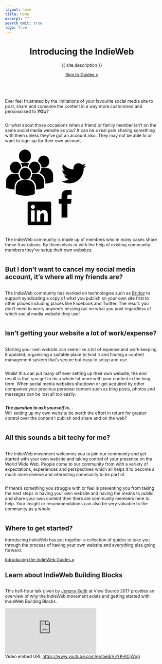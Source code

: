 ```yaml
---
layout: home
title: Home
excerpt: ""
search_omit: true
logo: true
---
```


<header class="masthead masthead__big">
	<div class="wrap">
			<h1 class="masthead__tagline">Introducing the IndieWeb</h1>
			<p class="masthead__excerpt">{{ site.description }}</p>
			<a href="{{site.url}}/guides/" class="btn btn-center">Skip to Guides &raquo;</a>
	</div>
</header><!-- /.masthead -->

<section class="section section-c1" id="section-1">
	<div class="section-content">
		<div class="row">
			<div class="column column-center small-12">
				<p>Ever feel frustrated by the limitations of your favourite social media site to post, share and consume the content in a way more customised and personalised to <strong>YOU</strong>?</p>
			</div>
			<div class="column small-12 medium-6">
				<p>Or what about those occasions when a friend or family member isn’t on the same social media website as you? It can be a real pain sharing something with them unless they’ve got an account also. They may not be able to or want to sign-up for their own account.</p>
			</div>
			<div class="column small-12 medium-6">
				<svg class="vector vector__1" width="280" viewBox="0 0 800 800" xmlns="http://www.w3.org/2000/svg" fill-rule="evenodd" clip-rule="evenodd" stroke-linejoin="round" stroke-miterlimit="1.414"><title>Group of icons</title><path d="M530.628 593.552c0-20.232-.077-40.463.073-60.69.03-3.41-.93-4.478-4.34-4.34-6.3.257-12.62-.025-18.94.12-2.55.065-3.49-.643-3.47-3.35.13-12.622.12-25.25.01-37.877-.02-2.427.71-3.226 3.17-3.172 6.46.15 12.92-.18 19.37.14 3.74.18 4.51-1.145 4.43-4.61-.22-9.606-.22-19.227-.01-28.834.26-11.74 3.41-22.69 10.4-32.23 8.846-12.09 21.42-17.61 35.928-18.26 14.9-.66 29.834-.3 44.75-.46 2.08-.03 2.7.72 2.69 2.74-.064 12.77-.08 25.54.01 38.3.02 2.27-.72 2.96-2.95 2.93-7.174-.11-14.35-.06-21.52-.04-9.55.03-15.264 4.94-15.863 14.39-.48 7.575-.13 15.2-.304 22.8-.065 2.71 1.544 2.52 3.335 2.52 10.903-.018 21.81.11 32.71-.08 3.2-.06 4.258.68 3.893 4.05-1.375 12.683-2.554 25.392-3.64 38.11-.248 2.866-1.558 3.413-4.136 3.37-8.6-.13-17.21-.09-25.82-.036-6.18.037-5.58-.904-5.58 5.4-.03 39.6-.08 79.2.09 118.796.016 4.18-1.05 5.22-5.19 5.147-14.774-.27-29.557-.287-44.33.005-4.165.08-4.85-1.33-4.817-5.045.158-19.944.078-39.885.078-59.83z"/><clipPath id="a"><path d="M8.614 0h443.41v473.526H8.614z"/></clipPath><g clip-path="url(#a)"><path d="M130.31 80.45c0-33.522 25.45-60.7 56.842-60.7 31.39 0 56.842 27.178 56.842 60.7 0 33.522-25.45 60.698-56.842 60.698-31.393.01-56.84-27.17-56.84-60.693v-.005zm84.16 102.05c.57-13.215 4.83-25.448 11.684-35.562-4.81-1.076-9.782-1.647-14.884-1.647h-48.227c-5.087 0-10.052.58-14.838 1.64 7.296 10.81 11.658 24 11.73 38.29 8.866-5.2 19.04-8.17 29.847-8.17 8.766 0 17.11 1.95 24.687 5.47v-.01zm9.62 5.45c16.51 11.057 28.088 29.758 30.205 51.476 6.728 3.356 14.203 5.29 22.123 5.29 28.924 0 52.367-25.042 52.367-55.932s-23.443-55.923-52.367-55.923c-28.66 0-51.892 24.59-52.328 55.08v.02zm-34.31 114.512c28.92 0 52.365-25.043 52.365-55.924 0-30.88-23.445-55.923-52.364-55.923-28.92 0-52.37 25.042-52.37 55.923 0 30.88 23.46 55.924 52.38 55.924zm22.215 3.807h-44.432c-36.97 0-67.057 32.12-67.057 71.62v58.03l.142.91 3.74 1.24c35.28 11.77 65.933 15.7 91.17 15.7 49.272 0 77.842-15 79.604-15.96l3.5-1.89h.37v-58.04c0-39.49-30.066-71.61-67.048-71.61l.01-.01zm86.65-57.73h-44.1c-.48 18.84-8.01 35.81-19.917 48.01 32.862 10.44 56.907 42.98 56.907 81.42v17.89c43.533-1.72 68.624-14.88 70.277-15.77l3.5-1.9h.372v-58.05c.005-39.48-30.078-71.6-67.04-71.6v-.01zm11.785-116.86c16.518 11.06 28.09 29.76 30.208 51.48 6.728 3.35 14.202 5.29 22.123 5.29 28.93 0 52.37-25.04 52.37-55.92 0-30.89-23.44-55.93-52.37-55.93-28.65 0-51.88 24.59-52.32 55.07v-.008zm74.55 60.58h-44.09c-.48 18.84-8.01 35.81-19.916 48.01 32.86 10.43 56.908 42.98 56.908 81.42v17.88c43.53-1.704 68.625-14.874 70.278-15.767l3.495-1.89h.375v-58.06c.008-39.47-30.075-71.594-67.05-71.594v-.008zM97.9 244.72c10.243 0 19.77-3.196 27.85-8.63 2.567-17.88 11.543-33.504 24.36-44.14.058-1.05.15-2.083.15-3.143 0-30.89-23.45-55.93-52.36-55.93-28.925 0-52.367 25.03-52.367 55.92 0 30.895 23.443 55.93 52.377 55.93l-.014-.017zm47.03 51.826c-11.855-12.14-19.36-29.01-19.913-47.747-1.63-.13-3.25-.26-4.916-.26H75.67c-36.976-.01-67.056 32.11-67.056 71.59v58.043l.137.9 3.75 1.245c28.3 9.44 53.57 13.79 75.51 15.15v-17.52c.01-38.44 24.05-70.99 56.92-81.42v.01z" fill-rule="nonzero"/></g><clipPath id="b"><path d="M211.537 507.99h222.018v222.018H211.537z"/></clipPath><g clip-path="url(#b)" fill-rule="nonzero"><path d="M417.12 507.99H227.91c-9.035 0-16.373 7.172-16.373 16.01v189.992c0 8.837 7.338 16.016 16.373 16.016h189.21c9.054 0 16.43-7.18 16.43-16.016V524c0-8.838-7.376-16.01-16.43-16.01z"/><path d="M260.917 538.56c10.534 0 19.087 8.554 19.087 19.094 0 10.54-8.553 19.093-19.087 19.093-10.576 0-19.1-8.553-19.1-19.093s8.524-19.094 19.1-19.094zm-16.49 52.667h32.963v105.947h-32.963V591.227zm53.623 0h31.564v14.482h.45c4.39-8.33 15.134-17.12 31.156-17.12 33.34 0 39.502 21.93 39.502 50.47v58.11h-32.927v-51.52c0-12.29-.21-28.09-17.11-28.09-17.13 0-19.745 13.39-19.745 27.21v52.4h-32.89V591.22z" fill="#fff"/></g><clipPath id="c"><path d="M528.975 148.23h232.48v189.453h-232.48z"/></clipPath><g clip-path="url(#c)"><path d="M737.634 195.252c.072 2.036.112 4.11.112 6.197 0 62.99-47.95 135.62-135.672 135.62-26.932 0-51.997-7.86-73.1-21.43 3.744.45 7.53.69 11.37.69 22.363 0 42.903-7.62 59.237-20.41-20.86-.41-38.45-14.18-44.53-33.13 2.89.57 5.87.85 8.97.85 4.32 0 8.55-.57 12.55-1.67-21.8-4.36-38.26-23.63-38.26-46.73 0-.21 0-.41.04-.62 6.4 3.59 13.78 5.703 21.61 5.944-12.8-8.51-21.23-23.136-21.23-39.68 0-8.72 2.37-16.907 6.45-23.96 23.5 28.85 58.674 47.835 98.27 49.83-.814-3.506-1.222-7.126-1.222-10.88 0-26.32 21.354-47.67 47.68-47.67 13.73 0 26.11 5.79 34.79 15.03 10.88-2.115 21.11-6.07 30.32-11.566-3.59 11.16-11.13 20.5-20.985 26.4 9.66-1.136 18.87-3.703 27.38-7.49-6.35 9.535-14.47 17.92-23.75 24.65z"/></g></svg>
			</div>
			<div class="column column-center small-12">
				<p>The IndieWeb community is made up of members who in many cases share these frustrations. By themselves or with the help of existing community members they’ve setup their own websites.</p>
			</div>
		</div>
	</div>
</section>

<section class="section section-c1 section-b1" id="section-2">
	<div class="section-content">
		<div class="row">
			<div class="column column-header small-12 medium-6">
				<h2>But I don’t want to cancel my social media account, it’s where all my friends are?</h2>
			</div>
			<div class="column medium-6 small-12">
				<p>The IndieWeb community has worked on technologies such as <a href="https://brid.gy/">Bridgy</a> to support syndicating a copy of what you publish on your own site first to other places including places like Facebook and Twitter. The result: you don’t need to worry anyone’s missing out on what you post regardless of which social media website they use!</p>
			</div>
		</div>
	</div>
</section>

<section class="section section-c1" id="section-3">
	<div class="section-content">
		<h2>Isn’t getting your website a lot of work/expense?</h2>
		<div class="row">
			<div class="column medium-6 small-12">
				<p class="spacer">Starting your own website can seem like a lot of expense and work keeping it updated, organising a suitable place to host it and finding a content management system that’s secure but easy to setup and use.</p>
			</div>
			<div class="column medium-6 small-12">
				<p>Whilst this can put many off ever setting up their own website, the end result is that you get to do a whole lot more with your content in the long term. When social media websites shutdown or get acquired by other companies your precious personal content such as blog posts, photos and messages can be lost all too easily.</p>
			</div>
			<div class="column column-center small-12">
				<p><em><strong>The question to ask yourself is...</strong></em><br>Will setting up my own website be worth the effort in return for greater control over the content I publish and share and on the web?</p>
			</div>
		</div>
	</div>
</section>

<section class="section section-c1 section-b1" id="section-4">
	<div class="section-content">
		<div class="row">
			<div class="column column-header small-12 medium-6">
				<h2>All this sounds a bit techy for me?</h2>
			</div>
			<div class="column medium-6 small-12">
				<p>The IndieWeb movement welcomes you to join our community and get started with your own website and taking control of your presence on the World Wide Web. People come to our community from with a variety of expectations, experiences and perspectives which all helps it to become a much more diverse and interesting community to be part of.</p>
			</div>
			<div class="column small-12">
				<p>If there’s something you struggle with or feel is preventing you from taking the next steps in having your own website and having the means to public and share  your own content then there are community members here to help. Your insight or recommendations can also be very valuable to the community as a whole.</p>
			</div>
		</div>
	</div>
</section>


<section class="section section-c1" id="section-5">
	<div class="section-content">
		<div class="row">
			<div class="column column-header small-12">
				<h2>Where to get started?</h2>
				<p>Introducing IndieWeb has put together a collection of guides to take you through the process of having your own website and everything else going forward.</p>
			</div>
		</div>
		<a href="{{site.url}}/guides/" class="btn btn-center">Introducing the IndieWeb Guides &raquo;</a>
	</div>
</section>

<section class="section section-b2" id="section-media">
		<div class="section-content">
			<h2>Learn about IndieWeb Building Blocks</h2>
			<div class="column column-center">
				<p>This half-hour talk given by <a href="https://adactio.com">Jeremy Keith</a> at View Source 2017 provides an overview of why the IndieWeb movement exists and getting started with IndieWeb Building Blocks.</p>
				<div class="embed-container"><iframe src='https://www.youtube.com/embed/VvYK-K0jWng' frameborder='0' allowfullscreen></iframe></div>
				<noscript>Video embed URL <a href="https://www.youtube.com/embed/VvYK-K0jWng">https://www.youtube.com/embed/VvYK-K0jWng</a></noscript>
			</div>
		</div>
	</section>